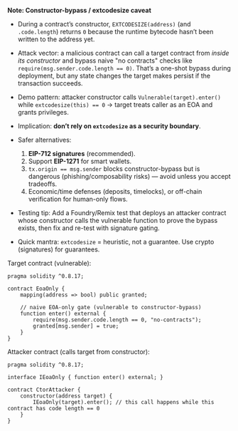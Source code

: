 **Note: Constructor-bypass / extcodesize caveat**

- During a contract’s constructor, `EXTCODESIZE(address)` (and `.code.length`) returns `0` because the runtime bytecode hasn’t been written to the address yet.
- Attack vector: a malicious contract can call a target contract from _inside its constructor_ and bypass naive "no contracts" checks like `require(msg.sender.code.length == 0)`. That’s a one-shot bypass during deployment, but any state changes the target makes persist if the transaction succeeds.
- Demo pattern: attacker constructor calls `Vulnerable(target).enter()` while `extcodesize(this) == 0` → target treats caller as an EOA and grants privileges.
- Implication: **don’t rely on `extcodesize` as a security boundary**.
- Safer alternatives:

  1. **EIP-712 signatures** (recommended).
  2. Support **EIP-1271** for smart wallets.
  3. `tx.origin == msg.sender` blocks constructor-bypass but is dangerous (phishing/composability risks) — avoid unless you accept tradeoffs.
  4. Economic/time defenses (deposits, timelocks), or off-chain verification for human-only flows.

- Testing tip: Add a Foundry/Remix test that deploys an attacker contract whose constructor calls the vulnerable function to prove the bypass exists, then fix and re-test with signature gating.
- Quick mantra: `extcodesize` = heuristic, not a guarantee. Use crypto (signatures) for guarantees.

Target contract (vulnerable):

```solidity
pragma solidity ^0.8.17;

contract EoaOnly {
    mapping(address => bool) public granted;

    // naive EOA-only gate (vulnerable to constructor-bypass)
    function enter() external {
        require(msg.sender.code.length == 0, "no-contracts");
        granted[msg.sender] = true;
    }
}

```

Attacker contract (calls target from constructor):

```solidity
pragma solidity ^0.8.17;

interface IEoaOnly { function enter() external; }

contract CtorAttacker {
    constructor(address target) {
        IEoaOnly(target).enter(); // this call happens while this contract has code length == 0
    }
}

```
